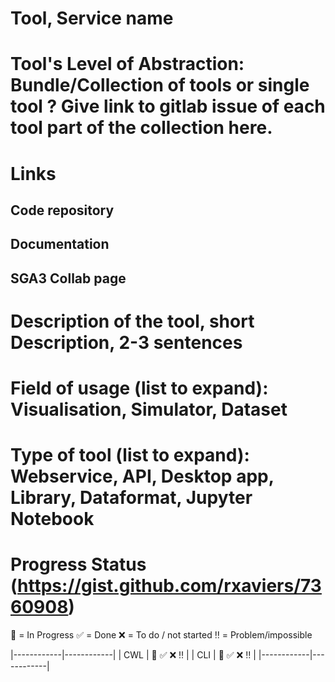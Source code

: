 # Tool, Service name

# Tool's Level of Abstraction: Bundle/Collection of tools or single tool ? Give link to gitlab issue of each tool part of the collection here.


# Links
## Code repository


## Documentation


## SGA3 Collab page


# Description of the tool, short Description, 2-3 sentences


# Field of usage (list to expand): Visualisation, Simulator, Dataset


# Type of tool (list to expand): Webservice, API, Desktop app, Library, Dataformat, Jupyter Notebook


# Progress Status (https://gist.github.com/rxaviers/7360908)
:construction: = In Progress
:white_check_mark: = Done
:x: = To do / not started
:bangbang: = Problem/impossible

|------------|------------|
| CWL | :construction: :white_check_mark: :x: :bangbang: |
| CLI | :construction: :white_check_mark: :x: :bangbang: |
|------------|------------|
